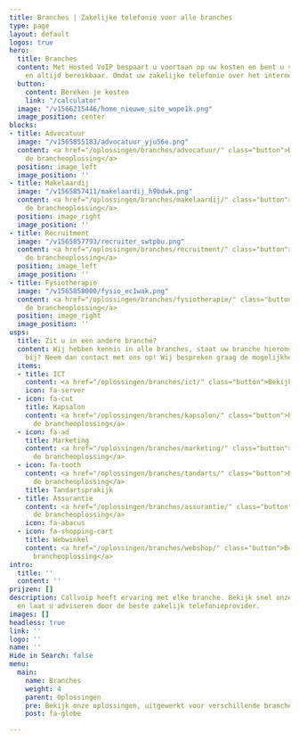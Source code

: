 ```yaml
---
title: Branches | Zakelijke telefonie voor alle branches
type: page
layout: default
logos: true
hero:
  title: Branches
  content: Met Hosted VoIP bespaart u voortaan op uw kosten en bent u voortaan overal
    en altijd bereikbaar. Omdat uw zakelijke telefonie over het internet gaat.
  button:
    content: Bereken je kosten
    link: "/calculator"
  image: "/v1566215446/home_nieuwe_site_wope1k.png"
  image_position: center
blocks:
- title: Advocatuur
  image: "/v1565855183/advocatuur_yju56e.png"
  content: <a href="/oplossingen/branches/advocatuur/" class="button">Bekijk hier
    de brancheoplossing</a>
  position: image_left
  image_position: ''
- title: Makelaardij
  image: "/v1565857411/makelaardij_h9bdwk.png"
  content: <a href="/oplossingen/branches/makelaardij/" class="button">Bekijk hier
    de brancheoplossing</a>
  position: image_right
  image_position: ''
- title: Recruitment
  image: "/v1565857793/recruiter_swtpbu.png"
  content: <a href="/oplossingen/branches/recruitment/" class="button">Bekijk hier
    de brancheoplossing</a>
  position: image_left
  image_position: ''
- title: Fysiotherapie
  image: "/v1565858000/fysio_ec1wak.png"
  content: <a href="/oplossingen/branches/fysiotherapie/" class="button">Bekijk hier
    de brancheoplossing</a>
  position: image_right
  image_position: ''
usps:
  title: Zit u in een andere branche?
  content: Wij hebben kennis in alle branches, staat uw branche hieronder er niet
    bij? Neem dan contact met ons op! Wij bespreken graag de mogelijkheden met u.
  items:
  - title: ICT
    content: <a href="/oplossingen/branches/ict/" class="button">Bekijk hier de brancheoplossing</a>
    icon: fa-server
  - icon: fa-cut
    title: Kapsalon
    content: <a href="/oplossingen/branches/kapsalon/" class="button">Bekijk hier
      de brancheoplossing</a>
  - icon: fa-ad
    title: Marketing
    content: <a href="/oplossingen/branches/marketing/" class="button">Bekijk hier
      de brancheoplossing</a>
  - icon: fa-tooth
    content: <a href="/oplossingen/branches/tandarts/" class="button">Bekijk hier
      de brancheoplossing</a>
    title: Tandartsprakijk
  - title: Assurantie
    content: <a href="/oplossingen/branches/assurantie/" class="button">Bekijk hier
      de brancheoplossing</a>
    icon: fa-abacus
  - icon: fa-shopping-cart
    title: Webwinkel
    content: <a href="/oplossingen/branches/webshop/" class="button">Bekijk hier de
      brancheoplossing</a>
intro:
  title: ''
  content: ''
prijzen: []
description: Callvoip heeft ervaring met elke branche. Bekijk snel onze brancheoplossingen
  en laat u adviseren door de beste zakelijk telefonieprovider.
images: []
headless: true
link: ''
logo: ''
name: ''
Hide in Search: false
menu:
  main:
    name: Branches
    weight: 4
    parent: Oplossingen
    pre: Bekijk onze oplossingen, uitgewerkt voor verschillende branche
    post: fa-globe

---
```

